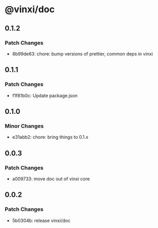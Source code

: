 # @vinxi/doc

## 0.1.2

### Patch Changes

- 8b99de63: chore: bump versions of prettier, common deps in vinxi

## 0.1.1

### Patch Changes

- f1f81b0c: Update package.json

## 0.1.0

### Minor Changes

- e31abb2: chore: bring things to 0.1.x

## 0.0.3

### Patch Changes

- a009733: move doc out of vinxi core

## 0.0.2

### Patch Changes

- 5b0304b: release vinxi/doc

